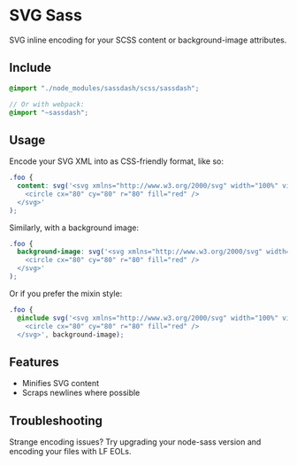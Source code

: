 # SVG Sass

SVG inline encoding for your SCSS content or background-image attributes.

## Include

```scss
@import "./node_modules/sassdash/scss/sassdash";

// Or with webpack:
@import "~sassdash";
```

## Usage

Encode your SVG XML into as CSS-friendly format, like so:

```scss
.foo {
  content: svg('<svg xmlns="http://www.w3.org/2000/svg" width="100%" viewBox="0 0 160 160">
    <circle cx="80" cy="80" r="80" fill="red" />
  </svg>'
);
```

Similarly, with a background image:

```scss
.foo {
  background-image: svg('<svg xmlns="http://www.w3.org/2000/svg" width="100%" viewBox="0 0 160 160">
    <circle cx="80" cy="80" r="80" fill="red" />
  </svg>'
);
```

Or if you prefer the mixin style:

```scss
.foo {
  @include svg('<svg xmlns="http://www.w3.org/2000/svg" width="100%" viewBox="0 0 160 160">
    <circle cx="80" cy="80" r="80" fill="red" />
  </svg>', background-image);
```

## Features

- Minifies SVG content
- Scraps newlines where possible

## Troubleshooting

Strange encoding issues? Try upgrading your node-sass version and encoding your files with LF EOLs.
